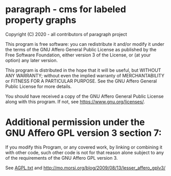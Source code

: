 # paragraph - cms for labeled property graphs

Copyright (C) 2020 - all contributors of paragraph project

This program is free software: you can redistribute it and/or modify
it under the terms of the GNU Affero General Public License as
published by the Free Software Foundation, either version 3 of the
License, or (at your option) any later version.

This program is distributed in the hope that it will be useful,
but WITHOUT ANY WARRANTY; without even the implied warranty of
MERCHANTABILITY or FITNESS FOR A PARTICULAR PURPOSE.  See the
GNU Affero General Public License for more details.

You should have received a copy of the GNU Affero General Public License
along with this program.  If not, see <https://www.gnu.org/licenses/>.

Additional permission under the GNU Affero GPL version 3 section 7:
===================================================================

If you modify this Program, or any covered work, by linking or
combining it with other code, such other code is not for that reason
alone subject to any of the requirements of the GNU Affero GPL
version 3.

See [AGPL.txt](AGPL.txt)<!-- @IGNORE PREVIOUS: link --> and <http://mo.morsi.org/blog/2009/08/13/lesser_affero_gplv3/>

